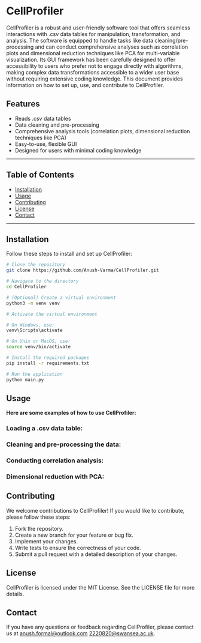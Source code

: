 # CellProfiler

CellProfiler is a robust and user-friendly software tool that offers seamless interactions with .csv data tables for manipulation, transformation, and analysis. The software is equipped to handle tasks like data cleaning/pre-processing and can conduct comprehensive analyses such as correlation plots and dimensional reduction techniques like PCA for multi-variable visualization. Its GUI framework has been carefully designed to offer accessibility to users who prefer not to engage directly with algorithms, making complex data transformations accessible to a wider user base without requiring extensive coding knowledge. This document provides information on how to set up, use, and contribute to CellProfiler.

## Features

- Reads .csv data tables
- Data cleaning and pre-processing
- Comprehensive analysis tools (correlation plots, dimensional reduction techniques like PCA)
- Easy-to-use, flexible GUI
- Designed for users with minimal coding knowledge

---

## Table of Contents

- [Installation](#installation)
- [Usage](#usage)
- [Contributing](#contributing)
- [License](#license)
- [Contact](#contact)

---

## Installation

Follow these steps to install and set up CellProfiler:

```bash
# Clone the repository
git clone https://github.com/Anush-Varma/CellProfiler.git

# Navigate to the directory
cd CellProfiler

# (Optional) Create a virtual environment
python3 -m venv venv

# Activate the virtual environment

# On Windows, use:
venv\Scripts\activate

# On Unix or MacOS, use:
source venv/bin/activate

# Install the required packages
pip install -r requirements.txt

# Run the application
python main.py
```
## Usage
**Here are some examples of how to use CellProfiler:**

### Loading a .csv data table:

### Cleaning and pre-processing the data:

### Conducting correlation analysis:

### Dimensional reduction with PCA:

## Contributing
We welcome contributions to CellProfiler! If you would like to contribute, please follow these steps:

1. Fork the repository.
2. Create a new branch for your feature or bug fix.
3. Implement your changes.
4. Write tests to ensure the correctness of your code.
5. Submit a pull request with a detailed description of your changes.

## License
CellProfiler is licensed under the MIT License. See the LICENSE file for more details.

## Contact
If you have any questions or feedback regarding CellProfiler, please contact us at anush.formal@outlook.com 2220820@swansea.ac.uk.
